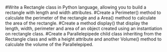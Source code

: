 #Write a Rectangle class in Python language, allowing you to build a rectangle with length and width attributes.
#Create a Perimeter() method to calculate the perimeter of the rectangle and a Area() method to calculate the area of ​​the rectangle.
#Create a method display() that display the length, width, perimeter and area of an object created using an instantiation on rectangle class.
#Create a Parallelepipede child class inheriting from the Rectangle class and with a height attribute and another Volume() method to calculate the volume of the Parallelepiped.
